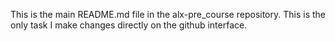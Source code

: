 This is the main README.md file in the alx-pre_course repository.
This is the only task I make changes directly on the github interface.
